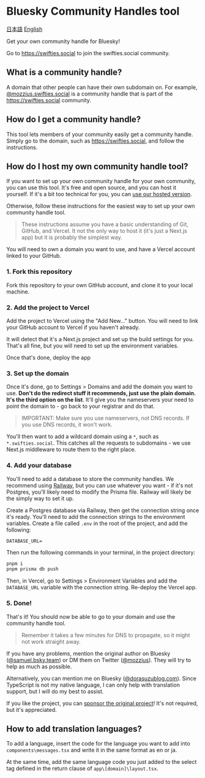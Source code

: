 # Bluesky Community Handles tool

[日本語](README-ja.md)   [English](README.md)

Get your own community handle for Bluesky!

Go to https://swifties.social to join the swifties.social community.

## What is a community handle?

A domain that other people can have their own subdomain on. For example, [@mozzius.swifties.social](https://mozzius.swifties.social) is a community handle that is part of the https://swifties.social community.

## How do I get a community handle?

This tool lets members of your community easily get a community handle. Simply go to the domain, such as https://swifties.social, and follow the instructions.

## How do I host my own community handle tool?

If you want to set up your own community handle for your own community, you can use this tool. It's free and open source, and you can host it yourself. If it's a bit too technical for you, you can [use our hosted version](https://swifties.social/get-your-own).

Otherwise, follow these instructions for the easiest way to set up your own community handle tool.

> These instructions assume you have a basic understanding of Git, GitHub, and Vercel. It not the only way to host it (it's just a Next.js app) but it is probably the simplest way.

You will need to own a domain you want to use, and have a Vercel account linked to your GitHub.

### 1. Fork this repository

Fork this repository to your own GitHub account, and clone it to your local machine.

### 2. Add the project to Vercel

Add the project to Vercel using the "Add New..." button. You will need to link your GitHub account to Vercel if you haven't already.

It will detect that it's a Next.js project and set up the build settings for you. That's all fine, but you will need to set up the environment variables.

Once that's done, deploy the app

### 3. Set up the domain

Once it's done, go to Settings > Domains and add the domain you want to use. **Don't do the redirect stuff it recommends, just use the plain domain. It's the third option on the list**. It'll give you the nameservers your need to point the domain to - go back to your registrar and do that.

> IMPORTANT: Make sure you use nameservers, not DNS records. If you use DNS records, it won't work.

You'll then want to add a wildcard domain using a `*`, such as `*.swifties.social`. This catches all the requests to subdomains - we use Next.js middleware to route them to the right place.

### 4. Add your database

You'll need to add a database to store the community handles. We recommend using [Railway](https://railway.app), but you can use whatever you want - if it's not Postgres, you'll likely need to modify the Prisma file. Railway will likely be the simply way to set it up.

Create a Postgres database via Railway, then get the connection string once it's ready. You'll need to add the connection strings to the environment variables. Create a file called `.env` in the root of the project, and add the following:

```env
DATABASE_URL=
```

Then run the following commands in your terminal, in the project directory:

```bash
pnpm i
pnpm prisma db push
```

Then, in Vercel, go to Settings > Environment Variables and add the `DATABASE_URL` variable with the connection string. Re-deploy the Vercel app.

### 5. Done!

That's it! You should now be able to go to your domain and use the community handle tool.

> Remember it takes a few minutes for DNS to propagate, so it might not work straight away.

If you have any problems, mention the original author on Bluesky ([@samuel.bsky.team](https://bsky.app/profile/samuel.bsky.team)) or DM them on Twitter ([@mozzius](https://twitter.com/mozzius)). They will try to help as much as possible.

Alternatively, you can mention me on Bluesky ([@dorasuzublog.com](https://bsky.app/profile/dorasuzublog.com)). Since TypeScript is not my native language, I can only help with translation support, but I will do my best to assist.

If you like the project, you can [sponsor the original project](https://github.com/sponsors/mozzius)! It's not required, but it's appreciated.

## How to add translation languages?

To add a language, insert the code for the language you want to add into `components\messages.tsx` and write it in the same format as en or ja.

At the same time, add the same language code you just added to the select tag defined in the return clause of `app\[domain]\layout.tsx`.
